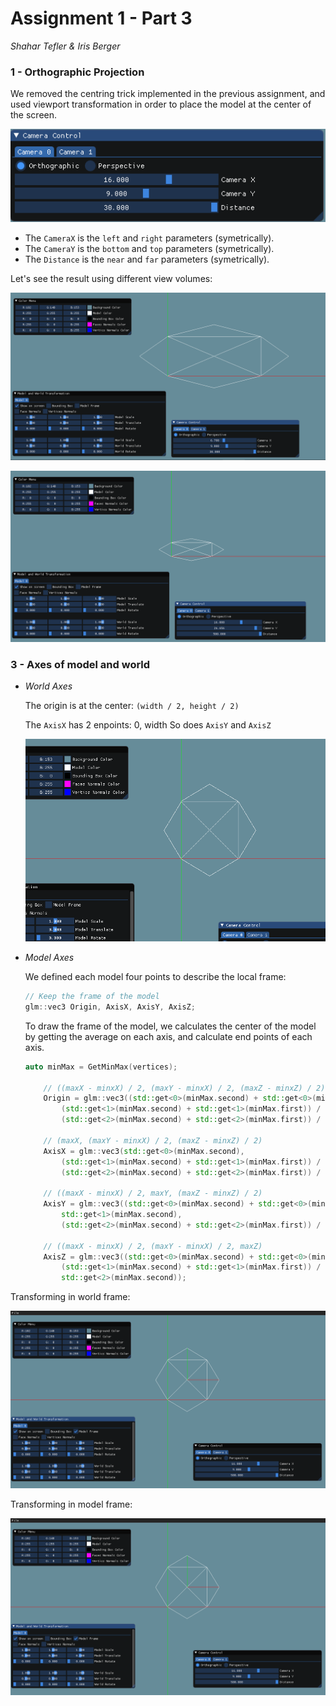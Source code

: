 # Assignment 1 - Part 3
*Shahar Tefler & Iris Berger*

### 1 - Orthographic Projection
We removed the centring trick implemented in the previous assignment, and used viewport transformation in order to place the model at the center of the screen.

![Ortho Camera Control](part1_images/ortho_camera_control.png)

- The `CameraX` is the `left` and `right` parameters (symetrically).
- The `CameraY` is the `bottom` and `top` parameters (symetrically).
- The `Distance` is the `near` and `far` parameters (symetrically).

Let's see the result using different view volumes:

![Vv1 Ortho](part3_images/vv1_ortho.png)

![Vv2 Ortho](part3_images/vv2_ortho.png)

### 3 - Axes of model and world
- *World Axes*

    The origin is at the center: `(width / 2, height / 2)`

    The `AxisX` has 2 enpoints: 0, width
    So does `AxisY` and `AxisZ`

    ![World Axes](part3_images/world_axes.png)

- *Model Axes*
    
    We defined each model four points to describe the local frame:
    
    ```cpp
    // Keep the frame of the model
	glm::vec3 Origin, AxisX, AxisY, AxisZ;
    ```

    To draw the frame of the model, we calculates the center of the model by getting the average on each axis,
	and calculate end points of each axis.
	```cpp
	auto minMax = GetMinMax(vertices);
	
		// ((maxX - minxX) / 2, (maxY - minxX) / 2, (maxZ - minxZ) / 2)
		Origin = glm::vec3((std::get<0>(minMax.second) + std::get<0>(minMax.first)) / 2, 
			(std::get<1>(minMax.second) + std::get<1>(minMax.first)) / 2,
			(std::get<2>(minMax.second) + std::get<2>(minMax.first)) / 2);

		// (maxX, (maxY - minxX) / 2, (maxZ - minxZ) / 2)
		AxisX = glm::vec3(std::get<0>(minMax.second),
			(std::get<1>(minMax.second) + std::get<1>(minMax.first)) / 2,
			(std::get<2>(minMax.second) + std::get<2>(minMax.first)) / 2);

		// ((maxX - minxX) / 2, maxY, (maxZ - minxZ) / 2)
		AxisY = glm::vec3((std::get<0>(minMax.second) + std::get<0>(minMax.first)) / 2,
			std::get<1>(minMax.second),
			(std::get<2>(minMax.second) + std::get<2>(minMax.first)) / 2);

		// ((maxX - minxX) / 2, (maxY - minxX) / 2, maxZ)
		AxisZ = glm::vec3((std::get<0>(minMax.second) + std::get<0>(minMax.first)) / 2,
			(std::get<1>(minMax.second) + std::get<1>(minMax.first)) / 2,
			std::get<2>(minMax.second));
	```
Transforming in world frame:

![World Trans](part3_images/world_trans.gif)

Transforming in model frame:

![World Trans](part3_images/world_trans.gif)

